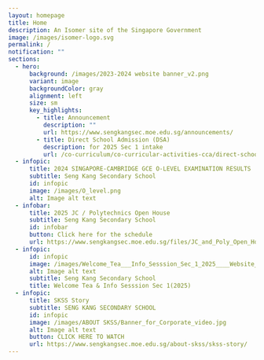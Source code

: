 ```yaml
---
layout: homepage
title: Home
description: An Isomer site of the Singapore Government
image: /images/isomer-logo.svg
permalink: /
notification: ""
sections:
  - hero:
      background: /images/2023-2024 website banner_v2.png
      variant: image
      backgroundColor: gray
      alignment: left
      size: sm
      key_highlights:
        - title: Announcement
          description: ""
          url: https://www.sengkangsec.moe.edu.sg/announcements/
        - title: Direct School Admission (DSA)
          description: for 2025 Sec 1 intake
          url: /co-curriculum/co-curricular-activities-cca/direct-school-admission-dsa/
  - infopic:
      title: 2024 SINGAPORE-CAMBRIDGE GCE O-LEVEL EXAMINATION RESULTS
      subtitle: Seng Kang Secondary School
      id: infopic
      image: /images/O_level.png
      alt: Image alt text
  - infobar:
      title: 2025 JC / Polytechnics Open House
      subtitle: Seng Kang Secondary School
      id: infobar
      button: Click here for the schedule
      url: https://www.sengkangsec.moe.edu.sg/files/JC_and_Poly_Open_House_2025.pdf
  - infopic:
      id: infopic
      image: /images/Welcome_Tea___Info_Sesssion_Sec_1_2025____Website_EDM.png
      alt: Image alt text
      subtitle: Seng Kang Secondary School
      title: Welcome Tea & Info Sesssion Sec 1(2025)
  - infopic:
      title: SKSS Story
      subtitle: SENG KANG SECONDARY SCHOOL
      id: infopic
      image: /images/ABOUT SKSS/Banner_for_Corporate_video.jpg
      alt: Image alt text
      button: CLICK HERE TO WATCH
      url: https://www.sengkangsec.moe.edu.sg/about-skss/skss-story/
---
```

